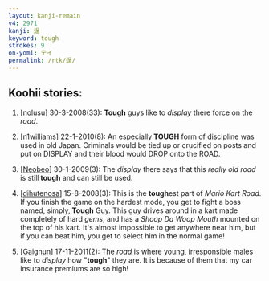 ```yaml
---
layout: kanji-remain
v4: 2971
kanji: 逞
keyword: tough
strokes: 9
on-yomi: テイ
permalink: /rtk/逞/
---
```


## Koohii stories: 

1) [<a href="http://kanji.koohii.com/profile/nolusu">nolusu</a>] 30-3-2008(33): <strong>Tough</strong> guys like to <em>display</em> there force on the <em>road</em>.

2) [<a href="http://kanji.koohii.com/profile/n1williams">n1williams</a>] 22-1-2010(8): An especially<strong> TOUGH</strong> form of discipline was used in old Japan. Criminals would be tied up or crucified on posts and put on DISPLAY and their blood would DROP onto the ROAD.

3) [<a href="http://kanji.koohii.com/profile/Neobeo">Neobeo</a>] 30-1-2009(3): The <em>display</em> there says that this <em>really old road</em> is still<strong> tough</strong> and can still be used.

4) [<a href="http://kanji.koohii.com/profile/dihutenosa">dihutenosa</a>] 15-8-2008(3): This is the <strong>tough</strong>est part of <em>Mario Kart Road</em>. If you finish the game on the hardest mode, you get to fight a boss named, simply,<strong> Tough</strong> Guy. This guy drives around in a kart made completely of hard <em>gems</em>, and has a <em>Shoop Da Woop Mouth</em> mounted on the top of his kart. It&#039;s almost impossible to get anywhere near him, but if you can beat him, you get to select him in the normal game!

5) [<a href="http://kanji.koohii.com/profile/Gaignun">Gaignun</a>] 17-11-2011(2): The <em>road</em> is where young, irresponsible males like to <em>display</em> how &quot;<strong>tough</strong>&quot; they are. It is because of them that my car insurance premiums are so high!


